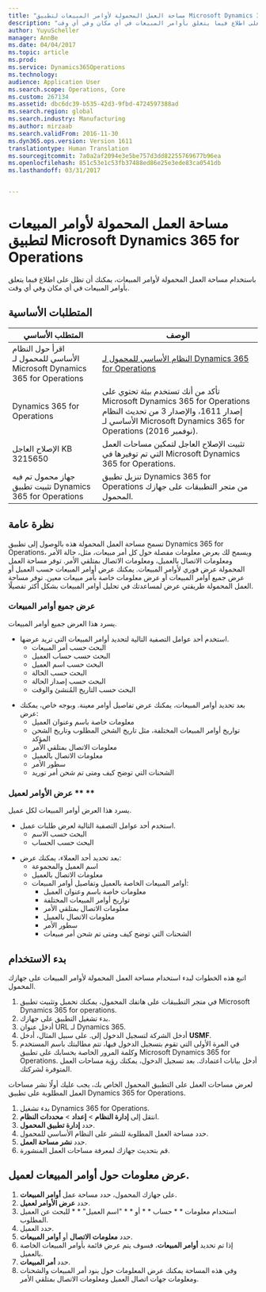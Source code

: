 ```yaml
---
title: "مساحة العمل المحمولة لأوامر المبيعات لتطبيق Microsoft Dynamics 365 for Operations"
description: "باستخدام مساحة العمل المحمولة لأوامر المبيعات، يمكنك أن تظل على اطلاع فيما يتعلق بأوامر المبيعات في أي مكان وفي أي وقت."
author: YuyuScheller
manager: AnnBe
ms.date: 04/04/2017
ms.topic: article
ms.prod: 
ms.service: Dynamics365Operations
ms.technology: 
audience: Application User
ms.search.scope: Operations, Core
ms.custom: 267134
ms.assetid: dbc6dc39-b535-42d3-9fbd-4724597388ad
ms.search.region: global
ms.search.industry: Manufacturing
ms.author: mirzaab
ms.search.validFrom: 2016-11-30
ms.dyn365.ops.version: Version 1611
translationtype: Human Translation
ms.sourcegitcommit: 7a0a2af2094e3e5be757d3dd82255769677b96ea
ms.openlocfilehash: 851c53e1c53fb37488ed86e25e3ede83ca0541db
ms.lasthandoff: 03/31/2017


---
```


# <a name="sales-orders-mobile-workspace-for-microsoft-dynamics-365-for-operations-app"></a>مساحة العمل المحمولة لأوامر المبيعات لتطبيق Microsoft Dynamics 365 for Operations

باستخدام مساحة العمل المحمولة لأوامر المبيعات، يمكنك أن تظل على اطلاع فيما يتعلق بأوامر المبيعات في أي مكان وفي أي وقت. 

<a name="prerequisites"></a>المتطلبات الأساسية
-------------

| المتطلب الأساسي                                                         | ‏‏الوصف                                                                                                                                                                   |
|----------------------------------------------------------------------|-------------------------------------------------------------------------------------------------------------------------------------------------------------------------------|
| اقرأ حول النظام الأساسي للمحمول لـ Microsoft Dynamics 365 for Operations | [النظام الأساسي للمحمول لـ Dynamics 365 for Operations](/dynamics365/operations/dev-itpro/mobile-apps/mobile-platform)                                                              |
| Dynamics 365 for Operations                                          | تأكد من أنك تستخدم بيئة تحتوي على Microsoft Dynamics 365 for Operations إصدار 1611، والإصدار 3 من تحديث النظام الأساسي لـ Microsoft Dynamics 365 for Operations (نوفمبر 2016).  |
| الإصلاح العاجل KB 3215650                                                    | تثبيت الإصلاح العاجل لتمكين مساحات العمل التي تم توفيرها في Microsoft Dynamics 365 for Operations.                                                                       |
| جهاز محمول تم فيه تثبيت تطبيق Dynamics 365 for Operations | تنزيل تطبيق Dynamics 365 for Operations من متجر التطبيقات على جهازك المحمول.                                                                                                      |

## <a name="overview"></a>نظرة عامة
تسمح مساحة العمل المحمولة هذه بالوصول إلى تطبيق Dynamics 365 for Operations، ويسمح لك بعرض معلومات مفصلة حول كل أمر مبيعات، مثل، حالة الأمر ومعلومات الاتصال بالعميل، ومعلومات الاتصال بمتلقي الأمر. توفر مساحة العمل المحمولة عرض فوري لأوامر المبيعات. يمكنك عرض أوامر المبيعات حسب العميل أو عرض جميع أوامر المبيعات أو عرض معلومات خاصة بأمر مبيعات معين. توفر مساحة العمل المحمولة طريقتي عرض لمساعدتك في تحليل أوامر المبيعات بشكل أكثر تفصيلًا.

### <a name="view-all-sales-orders"></a>عرض جميع أوامر المبيعات

يسرد هذا العرض جميع أوامر المبيعات.

-   استخدم أحد عوامل التصفية التالية لتحديد أوامر المبيعات التي تريد عرضها.
    -   البحث حسب أمر المبيعات
    -   البحث حسب حساب العميل
    -   البحث حسب اسم العميل
    -   البحث حسب الحالة
    -   البحث حسب إصدار الحالة
    -   البحث حسب التاريخ المُنشئ والوقت

<!-- -->

-   بعد تحديد أوامر المبيعات، يمكنك عرض تفاصيل أوامر معينة. وبوجه خاص، يمكنك عرض:
    -   معلومات خاصة باسم وعنوان العميل
    -   تواريخ أوامر المبيعات المختلفة، مثل تاريخ الشخن المطلوب وتاريخ الشحن المؤكد
    -   معلومات الاتصال بمتلقي الأمر
    -   معلومات الاتصال بالعميل
    -   سطور الأمر
    -   الشحنات التي توضح كيف ومتى تم شحن أمر توريد

### <a name="view-orders-for-a-customer-"></a>عرض الأوامر لعميل ** **

يسرد هذا العرض أوامر المبيعات لكل عميل.

-   استخدم أحد عوامل التصفية التالية لعرض طلبات عميل.
    -   البحث حسب الاسم
    -   البحث حسب الحساب

<!-- -->

-   بعد تحديد أحد العملاء، يمكنك عرض:
    -   اسم العميل والمجموعة
    -   معلومات الاتصال بالعميل
    -   أوامر المبيعات الخاصة بالعميل وتفاصيل أوامر المبيعات:
        -   معلومات خاصة باسم وعنوان العميل
        -   تواريخ أوامر المبيعات المختلفة
        -   معلومات الاتصال بمتلقي الأمر
        -   معلومات الاتصال بالعميل
        -   سطور الأمر
        -   الشحنات التي توضح كيف ومتى تم شحن أمر مبيعات

## <a name="get-started"></a>بدء الاستخدام
اتبع هذه الخطوات لبدء استخدام مساحة العمل المحمولة لأوامر المبيعات على جهازك المحمول.

1.  في متجر التطبيقات على هاتفك المحمول، يمكنك تحميل وتثبيت تطبيق Microsoft Dynamics 365 for operations.
2.  بدء تشغيل التطبيق على جهازك.
3.  أدخل عنوان URL لـ Dynamics 365.
4.  أدخل الشركة لتسجيل الدخول إلى. على سبيل المثال، أدخل **USMF**.
5.  في المرة الأولى التي تقوم بتسجيل الدخول فيها، تتم مطالبتك باسم المستخدم وكلمة المرور الخاصة بحسابك على تطبيق Microsoft Dynamics 365 for Operations. أدخل بيانات اعتمادك. بعد تسجيل الدخول، يمكنك رؤية مساحات العمل المتوفرة لشركتك.

لعرض مساحات العمل على التطبيق المحمول الخاص بك، يجب عليك أولًا نشر مساحات العمل المطلوبة على تطبيق Dynamics 365 for Operations.

1.  بدء تشغيل Dynamics 365 for Operations.
2.  انتقل إلى **إدارة النظام** &gt; **إعداد** &gt; **محددات النظام**.
3.  حدد **إدارة تطبيق المحمول**.
4.  حدد مساحة العمل المطلوبة للنشر على النظام الأساسي للمحمول.
5.  حدد **نشر مساحة العمل**.
6.  قم بتحديث جهازك لمعرفة مساحات العمل المنشورة.

## <a name="view-information-about-sales-orders-for-a-customer"></a>عرض معلومات حول أوامر المبيعات لعميل.
1.  على جهازك المحمول، حدد مساحة عمل **أوامر المبيعات**.
2.  حدد **عرض الأوامر لعميل**.
3.  استخدام معلومات * * حساب * * أو * * "اسم العميل" * * للبحث عن العميل المطلوب.
4.  حدد العميل.
5.  حدد **معلومات الاتصال** أو **أوامر المبيعات**.
6.  إذا تم تحديد **أوامر المبيعات**، فسوف يتم عرض قائمة بأوامر المبيعات الخاصة بالعميل.
7.  حدد **أمر المبيعات**.
8.  وفي هذه المساحة يمكنك عرض المعلومات حول بنود أمر المبيعات والشحنات ومعلومات جهات اتصال العميل ومعلومات الاتصال بمتلقي الأمر.




